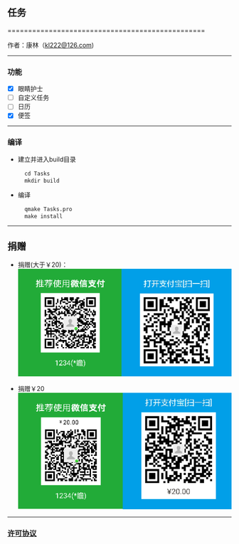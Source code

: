 ## 任务

================================================

作者：康林（kl222@126.com)

------------------------------------------------

### 功能

- [x]  眼睛护士
- [ ]  自定义任务
- [ ]  日历
- [X]  便签

------------------------------------------------

### 编译
- 建立并进入build目录

        cd Tasks
        mkdir build

- 编译

        qmake Tasks.pro
        make install

------------------------------------------------

## 捐赠
- 捐赠(大于￥20)：  
![捐赠( 大于 ￥20 )](Resource/image/Contribute.png  "捐赠(大于￥20)")

- 捐赠￥20  
![捐赠￥20](Resource/image/Contribute20.png  "捐赠￥20")

------------------------------------------------


### [许可协议](LICENSE.MD "LICENSE.MD")
